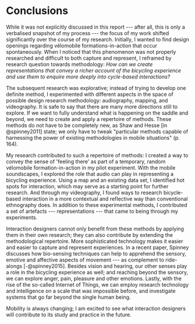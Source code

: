 # Conclusions

While it was not explicitly discussed in this report --- after all, this is only a verbalised snapshot of my process --- the focus of my work shifted significantly over the course of my research. Initially, I wanted to find design openings regarding vélomobile formations-in-action that occur spontaneously. When I noticed that this phenomenon was not properly researched and difficult to both capture and represent, I reframed by research question towards methodology: *How can we create representations that convey a richer account of the bicycling experience and use them to enquire more deeply into cycle-based interactions?*

The subsequent research was explorative; instead of trying to develop one definite method, I experimented with different aspects in the space of possible design research methodology: audiography, mapping, and videography. It is safe to say that there are many more directions still to explore. If we want to fully understand what is happening on the saddle and beyond, we need to create and apply a repertoire of methods. These methods do not have to be completely new, as Shaw and Hesse [in @spinney2011] state; we only have to tweak "particular methods capable of harnessing the power of existing methodologies in mobile situations" (p. 164). 

My research contributed to such a repertoire of methods: I created a way to convey the sense of 'feeling there' as part of a temporary, random vélomobile formation-in-action in my pilot experiment. With the mobile soundscapes, I explored the role that audio can play in representing a bicycling experience. Using a map and an existing data set, I identified hot spots for interaction, which may serve as a starting point for further research. And through my videography, I found ways to research bicycle-based interaction in a more contextual and reflective way than conventional ethnography does. In addition to these experimental methods, I contributed a set of artefacts --- representations --- that came to being through my experiments.

Interaction designers cannot only benefit from these methods by applying them in their own research; they can also contribute by extending the methodological repertoire. More sophisticated technology makes it easier and easier to capture and represent experiences. In a recent paper, Spinney discusses how bio-sensing techniques can help to apprehend the sensory, emotive and affective aspects of movement --- as complement to ride-alongs [-@spinney2015]. Besides vision and hearing, our other senses play a role in the bicycling experience as well; and reaching beyond the sensory, we can explore anger, pain, pleasure and other emotions. Lastly, with the rise of the so-called Internet of Things, we can employ research technology and intelligence on a scale that was impossible before, and investigate systems that go far beyond the single human being.

Mobility is always changing; I am excited to see what interaction designers will contribute to its study and practice in the future.

